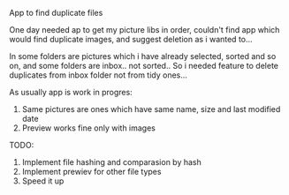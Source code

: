 App to find duplicate files

One day needed ap to get my picture libs in order, couldn't find app which would find duplicate images, and suggest deletion as i wanted to...

In some folders are pictures which i have already selected, sorted and so on, and some folders are inbox.. not sorted.. So i needed feature to delete duplicates from inbox folder not from tidy ones...

As usually app is work in progres:
1. Same pictures are ones which have same name, size and last modified date
2. Preview works fine only with images

TODO: 
  1. Implement file hashing and comparasion by hash 
  2. Implement prewiev for other file types
  3. Speed it up 
